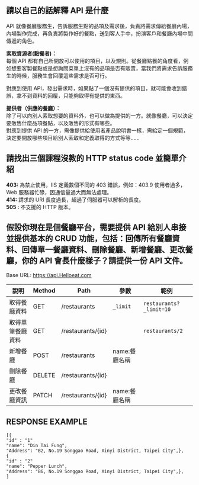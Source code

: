 ## 請以自己的話解釋 API 是什麼  
API 就像餐廳服務生，告訴服務生點的品項及需求後，負責將需求傳給餐廳內場，內場製作完成，再負責將製作好的餐點，送到客人手中，扮演客戶和餐廳內場中間傳遞的角色。  

**索取資源者(點餐者)：**  
每個 API 都有自己所開放可以使用的項目，以及規則。從餐廳點餐的角度看，例如想要客製餐點或是想詢問菜單上沒有的品項是否有販賣，當我們將需求告訴服務生的時候，服務生會回覆這些需求是否可行。  

對應到使用 API，發出需求時，如果點了一個沒有提供的項目，就可能會收到錯誤，拿不到資料的回覆，只能夠取得有提供的東西。  

**提供者（供應的餐廳）：**  
除了可以向別人索取想要的資料外，也可以做為提供的一方。就像餐廳，可以決定要販售什麼品項餐點，以及販售的形式有哪些。  
對應到提供 API 的一方，需像提供給使用者產品說明書一樣，需給定一個規範，決定要開放哪些項目給別人索取和定義取得的方式等等......

## 請找出三個課程沒教的 HTTP status code 並簡單介紹  
**403:** 為禁止使用，IIS 定義數個不同的 403 錯誤，例如：403.9 使用者過多，Web 服務器忙碌，因通信量過大而無法處理。  
**414:** 請求的 URI 長度過長，超過了伺服器可以解析的長度。  
**505 :** 不支援的 HTTP 版本。

## 假設你現在是個餐廳平台，需要提供 API 給別人串接並提供基本的 CRUD 功能，包括：回傳所有餐廳資料、回傳單一餐廳資料、刪除餐廳、新增餐廳、更改餐廳，你的 API 會長什麼樣子？請提供一份 API 文件。  

Base URL: https://api.Helloeat.com  

|說明|Method|Path|參數|範例|
| -------- | -------- | -------- | -------- | -------- |
|取得餐廳資料 |GET|/restaurants|`_limit`|`restaurants?_limit=10`|
|取得單筆餐廳資料|GET|/restaurants/{id}||`restaurants/2`|
|新增餐廳 |POST|/restaurants|name:餐廳名稱||
|刪除餐廳 |DELETE|/restaurants/{id}|||
|更改餐廳資訊 |PATCH|/restaurants/{id}|name:餐廳名稱||  

## RESPONSE EXAMPLE    
```
[{ 
"id" : "1"
"name": "Din Tai Fung",
"Address": "B2, No.19 Songgao Road, Xinyi District, Taipei City",},
{ 
"id" : "2"
"name": "Pepper Lunch",
"Address": "B6, No.19 Songgao Road, Xinyi District, Taipei City",},
]    
```
